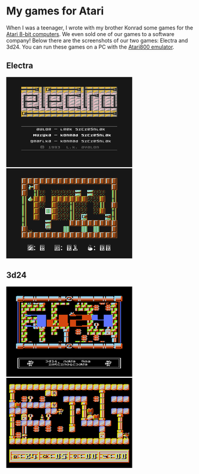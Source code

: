 <!-- -*- coding: utf-8 -*- -->

# My games for Atari

When I was a teenager, I wrote with my brother Konrad some games for
the [Atari 8-bit
computers](http://en.wikipedia.org/wiki/Atari_8-bit_family).  We even
sold one of our games to a software company!  Below there are the
screenshots of our two games: Electra and 3d24.  You can run these
games on a PC with the [Atari800 emulator](https://atari800.github.io/).

## Electra

![](electra_1.gif) ![](electra_2.gif)

## 3d24

![](3d24_1.gif) ![](3d24_2.gif)

